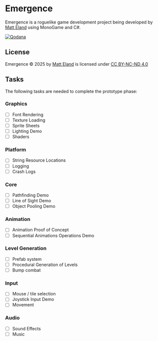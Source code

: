 # Emergence

Emergence is a roguelike game development project being developed by [Matt Eland](https://MattEland.dev) using MonoGame and C#.

[![Qodana](https://github.com/IntegerMan/EmergenceMonoGame/actions/workflows/qodana_code_quality.yml/badge.svg)](https://qodana.cloud/projects/Dbm8Z/)

## License

Emergence © 2025 by [Matt Eland](https://matteland.dev) is licensed under [CC BY-NC-ND 4.0](https://creativecommons.org/licenses/by-nc-nd/4.0/?ref=chooser-v1)

## Tasks

The following tasks are needed to complete the prototype phase:

### Graphics

- [ ] Font Rendering
- [ ] Texture Loading
- [ ] Sprite Sheets
- [ ] Lighting Demo
- [ ] Shaders

### Platform

- [ ] String Resource Locations
- [ ] Logging
- [ ] Crash Logs

### Core

- [ ] Pathfinding Demo
- [ ] Line of Sight Demo
- [ ] Object Pooling Demo

### Animation
- [ ] Animation Proof of Concept
- [ ] Sequential Animations Operations Demo

### Level Generation
- [ ] Prefab system
- [ ] Procedural Generation of Levels
- [ ] Bump combat

### Input
- [ ] Mouse / tile selection
- [ ] Joystick Input Demo
- [ ] Movement

### Audio
- [ ] Sound Effects
- [ ] Music
